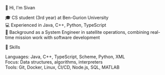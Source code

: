 👋 Hi, I'm Sivan  

🎓 CS student (3rd year) at Ben-Gurion University  
💻 Experienced in Java, C++, Python, TypeScript  
🚀 Background as a System Engineer in satellite operations, combining real-time mission work with software development  

🔧 Skills  

Languages: Java, C++, TypeScript, Scheme, Python, XML  
Focus: Data structures, algorithms, interpreters  
Tools: Git, Docker, Linux, CI/CD, Node.js, SQL, MATLAB  
